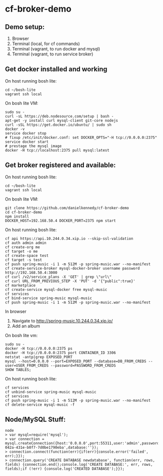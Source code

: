 cf-broker-demo
==============
## Demo setup:
1. Browser
1. Terminal (local, for cf commands)
1. Terminal (vagrant, to run docker and mysql)
1. Terminal (vagrant, to run service broker)

## Get docker installed and working
On host running bosh lite:
```
cd ~/bosh-lite
vagrant ssh local
```

On bosh lite VM:
```
sudo su -
curl -sL https://deb.nodesource.com/setup | bash -
apt-get -y install curl mysql-client git-core nodejs
curl -sSL https://get.docker.io/ubuntu/ | sudo sh
docker -v
service docker stop
# fixup /etc/init/docker.conf: set DOCKER_OPTS="-H tcp://0.0.0.0:2375"
service docker start
# prestage the mysql image
docker -H tcp://localhost:2375 pull mysql:latest
```

## Get broker registered and available:
On host running bosh lite:
```
cd ~/bosh-lite
vagrant ssh local
```

On bosh lite VM:
```
git clone https://github.com/danielkennedy/cf-broker-demo
cd cf-broker-demo
npm install
DOCKER_HOST=192.168.50.4 DOCKER_PORT=2375 npm start
```

On host running bosh lite:
```
cf api https://api.10.244.0.34.xip.io --skip-ssl-validation
cf auth admin admin
cf create-org me
cf target -o me
cf create-space test
cf target -s test
cf push spring-music -i 1 -m 512M -p spring-music.war --no-manifest
cf create-service-broker mysql-docker-broker username password http://192.168.50.4:3000
cf curl /v2/service_plans -X 'GET' | grep \"url\"
cf curl URL_FROM_PREVIOUS_STEP -X 'PUT' -d '{"public":true}'
cf marketplace
cf create-service mysql-docker free mysql-music
cf services
cf bind-service spring-music mysql-music
cf push spring-music -i 1 -m 512M -p spring-music.war --no-manifest
```

In browser
1. Navigate to http://spring-music.10.244.0.34.xip.io/
1. Add an album

On bosh lite vm:
```
sudo su -
docker -H tcp://0.0.0.0:2375 ps
docker -H tcp://0.0.0.0:2375 port CONTAINER_ID 3306
netstat -antp|grep EXPOSED_PORT
mysql --host=0.0.0.0 --port=EXPOSED_PORT --database=DB_FROM_CREDS --user=USER_FROM_CREDS --password=PASSWORD_FROM_CREDS
SHOW TABLES;

```

On host running bosh lite:
```
cf services
cf unbind-service spring-music mysql-music
cf services
cf push spring-music -i 1 -m 512M -p spring-music.war --no-manifest
cf delete-service mysql-music -f
```
## Node/MySQL Stuff:
```
node
> var mysql=require('mysql');
> var connection = mysql.createConnection({host:'0.0.0.0',port:55311,user:'admin',password:'d064e635-042a-431e-b0f7-7d0be1790eba',database:''});
> connection.connect(function(err){if(err){console.error('failed', err);}});
> connection.query('CREATE DATABASE newdatabase', function(err, rows, fields) {connection.end();console.log('CREATE DATABASE:', err, rows, fields);if (!err) {console.log('CREATED DATABASE');}});
```
